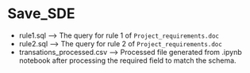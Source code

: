 # Save_SDE

- rule1.sql --> The query for rule 1 of `Project_requirements.doc`
- rule2.sql --> The query for rule 2 of `Project_requirements.doc`
- transations_processed.csv --> Processed file generated from .ipynb notebook after processing the required field to match the schema.

